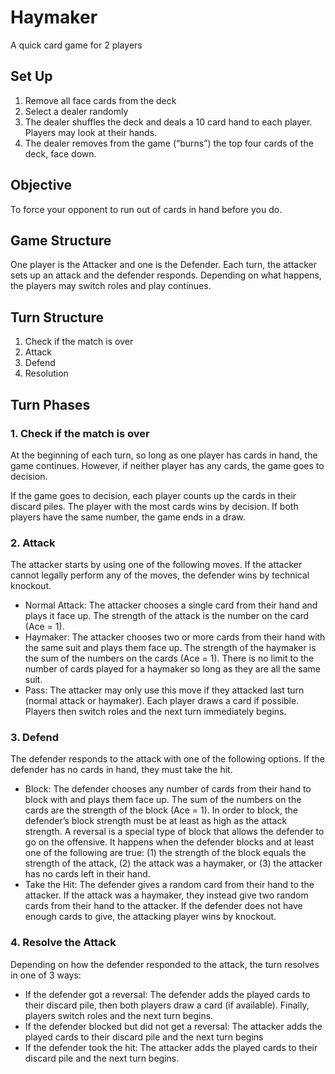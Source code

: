 # Haymaker

A quick card game for 2 players

## Set Up

1. Remove all face cards from the deck
2. Select a dealer randomly
3. The dealer shuffles the deck and deals a 10 card hand to each player. Players may look at their hands.
4. The dealer removes from the game (“burns”) the top four cards of the deck, face down.

## Objective

To force your opponent to run out of cards in hand before you do.

## Game Structure

One player is the Attacker and one is the Defender. Each turn, the attacker sets up an attack and the defender responds. Depending on what happens, the players may switch roles and play continues.

## Turn Structure

1. Check if the match is over
2. Attack
3. Defend
4. Resolution

## Turn Phases

### 1. Check if the match is over

At the beginning of each turn, so long as one player has cards in hand, the game continues. However, if neither player has any cards, the game goes to decision.

If the game goes to decision, each player counts up the cards in their discard piles. The player with the most cards wins by decision. If both players have the same number, the game ends in a draw.

### 2. Attack

The attacker starts by using one of the following moves. If the attacker cannot legally perform any of the moves, the defender wins by technical knockout.

- Normal Attack: The attacker chooses a single card from their hand and plays it face up. The strength of the attack is the number on the card (Ace = 1).
- Haymaker: The attacker chooses two or more cards from their hand with the same suit and plays them face up. The strength of the haymaker is the sum of the numbers on the cards (Ace = 1). There is no limit to the number of cards played for a haymaker so long as they are all the same suit.
- Pass: The attacker may only use this move if they attacked last turn (normal attack or haymaker). Each player draws a card if possible. Players then switch roles and the next turn immediately begins.

### 3. Defend

The defender responds to the attack with one of the following options. If the defender has no cards in hand, they must take the hit.

- Block: The defender chooses any number of cards from their hand to block with and plays them face up. The sum of the numbers on the cards are the strength of the block (Ace = 1). In order to block, the defender’s block strength must be at least as high as the attack strength. A reversal is a special type of block that allows the defender to go on the offensive. It happens when the defender blocks and at least one of the following are true: (1) the strength of the block equals the strength of the attack, (2) the attack was a haymaker, or (3) the attacker has no cards left in their hand.
- Take the Hit: The defender gives a random card from their hand to the attacker. If the attack was a haymaker, they instead give two random cards from their hand to the attacker. If the defender does not have enough cards to give, the attacking player wins by knockout.

### 4. Resolve the Attack

Depending on how the defender responded to the attack, the turn resolves in one of 3 ways:

- If the defender got a reversal: The defender adds the played cards to their discard pile, then both players draw a card (if available). Finally, players switch roles and the next turn begins.
- If the defender blocked but did not get a reversal: The attacker adds the played cards to their discard pile and the next turn begins
- If the defender took the hit: The attacker adds the played cards to their discard pile and the next turn begins.
